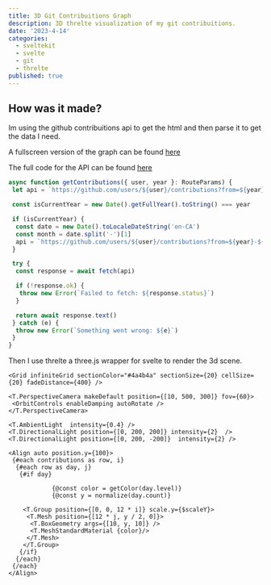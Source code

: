 ```yaml
---
title: 3D Git Contribuitions Graph
description: 3D threlte visualization of my git contribuitions.
date: '2023-4-14'
categories:
  - sveltekit
  - svelte
  - git
  - threlte
published: true
---
```


<script>

  import Contribuitions from '$lib/git3d/Contribuitions.svelte'
</script>

<Contribuitions/>

## How was it made?

Im using the github contribuitions api to get the html and then parse it to get the data I need.

A fullscreen version of the graph can be found [here](/git3dgraph)

The full code for the API can be found [here](https://github.com/andre-brandao/portfolio/blob/main/src/routes/api/git/%5Buser%5D/%5Byear%5D/%2Bserver.ts)

```ts
async function getContributions({ user, year }: RouteParams) {
 let api = `https://github.com/users/${user}/contributions?from=${year}-12-01&to=${year}-12-31`

 const isCurrentYear = new Date().getFullYear().toString() === year

 if (isCurrentYear) {
  const date = new Date().toLocaleDateString('en-CA')
  const month = date.split('-')[1]
  api = `https://github.com/users/${user}/contributions?from=${year}-${month}-01&to=${date}`
 }

 try {
  const response = await fetch(api)

  if (!response.ok) {
   throw new Error(`Failed to fetch: ${response.status}`)
  }

  return await response.text()
 } catch (e) {
  throw new Error(`Something went wrong: ${e}`)
 }
}
```

Then I use threlte a three.js wrapper for svelte to render the 3d scene.

```svelte
<Grid infiniteGrid sectionColor="#4a4b4a" sectionSize={20} cellSize={20} fadeDistance={400} />

<T.PerspectiveCamera makeDefault position={[10, 500, 300]} fov={60}>
 <OrbitControls enableDamping autoRotate />
</T.PerspectiveCamera>

<T.AmbientLight  intensity={0.4} />
<T.DirectionalLight position={[0, 200, 200]} intensity={2}  />
<T.DirectionalLight position={[0, 200, -200]}  intensity={2} />

<Align auto position.y={100}>
 {#each contributions as row, i}
  {#each row as day, j}
   {#if day}

            {@const color = getColor(day.level)}
            {@const y = normalize(day.count)}

    <T.Group position={[0, 0, 12 * i]} scale.y={$scaleY}>
     <T.Mesh position={[12 * j, y / 2, 0]}>
      <T.BoxGeometry args={[10, y, 10]} />
      <T.MeshStandardMaterial {color}/>
     </T.Mesh>
    </T.Group>
   {/if}
  {/each}
 {/each}
</Align>
```

